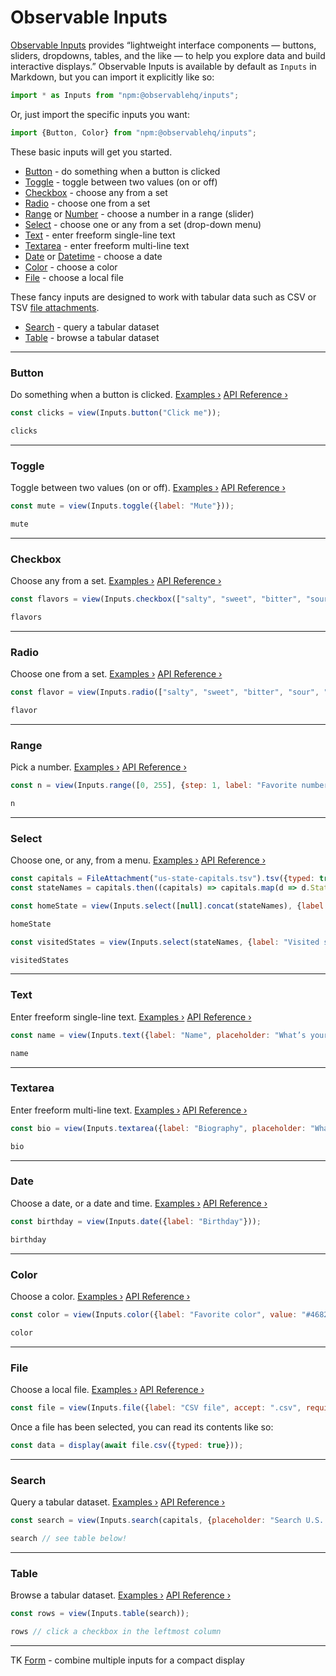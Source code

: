 # Observable Inputs

[Observable Inputs](https://github.com/observablehq/inputs) provides “lightweight interface components — buttons, sliders, dropdowns, tables, and the like — to help you explore data and build interactive displays.” Observable Inputs is available by default as `Inputs` in Markdown, but you can import it explicitly like so:

```js echo
import * as Inputs from "npm:@observablehq/inputs";
```

Or, just import the specific inputs you want:

```js echo
import {Button, Color} from "npm:@observablehq/inputs";
```

These basic inputs will get you started.

* [Button](#button) - do something when a button is clicked
* [Toggle](#toggle) - toggle between two values (on or off)
* [Checkbox](#checkbox) - choose any from a set
* [Radio](#radio) - choose one from a set
* [Range](#range) or [Number](https://observablehq.com/@observablehq/input-range) - choose a number in a range (slider)
* [Select](#select) - choose one or any from a set (drop-down menu)
* [Text](#text) - enter freeform single-line text
* [Textarea](#textarea) - enter freeform multi-line text
* [Date](#date) or [Datetime](https://observablehq.com/@observablehq/input-date) - choose a date
* [Color](#color) - choose a color
* [File](#file) - choose a local file

These fancy inputs are designed to work with tabular data such as CSV or TSV [file attachments](./files).

* [Search](#search) - query a tabular dataset
* [Table](#table) - browse a tabular dataset

---

### Button

Do something when a button is clicked. [Examples ›](https://observablehq.com/@observablehq/input-button) [API Reference ›](https://github.com/observablehq/inputs/blob/main/README.md#button)

```js echo
const clicks = view(Inputs.button("Click me"));
```

```js
clicks
```

---

### Toggle

Toggle between two values (on or off). [Examples ›](https://observablehq.com/@observablehq/input-toggle) [API Reference ›](https://github.com/observablehq/inputs/blob/main/README.md#toggle)

```js echo
const mute = view(Inputs.toggle({label: "Mute"}));
```

```js
mute
```

---

### Checkbox

Choose any from a set. [Examples ›](https://observablehq.com/@observablehq/input-checkbox) [API Reference ›](https://github.com/observablehq/inputs/blob/main/README.md#checkbox)

```js echo
const flavors = view(Inputs.checkbox(["salty", "sweet", "bitter", "sour", "umami"], {label: "Flavors"}));
```

```js
flavors
```

---

### Radio

Choose one from a set. [Examples ›](https://observablehq.com/@observablehq/input-radio) [API Reference ›](https://github.com/observablehq/inputs/blob/main/README.md#radio)

```js echo
const flavor = view(Inputs.radio(["salty", "sweet", "bitter", "sour", "umami"], {label: "Flavor"}));
```

```js
flavor
```

---

### Range

Pick a number. [Examples ›](https://observablehq.com/@observablehq/input-range) [API Reference ›](https://github.com/observablehq/inputs/blob/main/README.md#range)

```js echo
const n = view(Inputs.range([0, 255], {step: 1, label: "Favorite number"}));
```

```js
n
```

---

### Select

Choose one, or any, from a menu. [Examples ›](https://observablehq.com/@observablehq/input-select) [API Reference ›](https://github.com/observablehq/inputs/blob/main/README.md#select)

```js
const capitals = FileAttachment("us-state-capitals.tsv").tsv({typed: true});
const stateNames = capitals.then((capitals) => capitals.map(d => d.State));
```

```js echo
const homeState = view(Inputs.select([null].concat(stateNames), {label: "Home state"}));
```

```js
homeState
```

```js echo
const visitedStates = view(Inputs.select(stateNames, {label: "Visited states", multiple: true}));
```

```js
visitedStates
```

---

### Text

Enter freeform single-line text. [Examples ›](https://observablehq.com/@observablehq/input-text) [API Reference ›](https://github.com/observablehq/inputs/blob/main/README.md#text)

```js echo
const name = view(Inputs.text({label: "Name", placeholder: "What’s your name?"}));
```

```js
name
```

---

### Textarea

Enter freeform multi-line text. [Examples ›](https://observablehq.com/@observablehq/input-textarea) [API Reference ›](https://github.com/observablehq/inputs/blob/main/README.md#textarea)

```js echo
const bio = view(Inputs.textarea({label: "Biography", placeholder: "What’s your story?"}));
```

```js
bio
```

---

### Date

Choose a date, or a date and time. [Examples ›](https://observablehq.com/@observablehq/input-date) [API Reference ›](https://github.com/observablehq/inputs/blob/main/README.md#date)

```js echo
const birthday = view(Inputs.date({label: "Birthday"}));
```

```js
birthday
```

---

### Color

Choose a color. [Examples ›](https://observablehq.com/@observablehq/input-color) [API Reference ›](https://github.com/observablehq/inputs/blob/main/README.md#color)

```js echo
const color = view(Inputs.color({label: "Favorite color", value: "#4682b4"}));
```

```js
color
```

---

### File

Choose a local file. [Examples ›](https://observablehq.com/@observablehq/input-file) [API Reference ›](https://github.com/observablehq/inputs/blob/main/README.md#file)

```js echo
const file = view(Inputs.file({label: "CSV file", accept: ".csv", required: true}));
```

Once a file has been selected, you can read its contents like so:

```js echo
const data = display(await file.csv({typed: true}));
```

---

### Search

Query a tabular dataset. [Examples ›](https://observablehq.com/@observablehq/input-search) [API Reference ›](https://github.com/observablehq/inputs/blob/main/README.md#search)

```js echo
const search = view(Inputs.search(capitals, {placeholder: "Search U.S. capitals"}));
```

```js
search // see table below!
```

---

### Table

Browse a tabular dataset. [Examples ›](https://observablehq.com/@observablehq/input-table) [API Reference ›](https://github.com/observablehq/inputs/blob/main/README.md#table)

```js echo
const rows = view(Inputs.table(search));
```

```js
rows // click a checkbox in the leftmost column
```

---

TK [Form](https://observablehq.com/@observablehq/input-form?collection=@observablehq/inputs) - combine multiple inputs for a compact display
